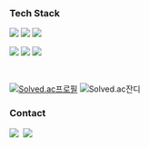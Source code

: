 

<br>

### Tech Stack

<p>
  <img src="https://img.shields.io/badge/Python-3766AB?style=flat-square&logo=Python&logoColor=white"/>
  <img src="https://img.shields.io/badge/JavaScript-F7DF1E?style=flat-square&logo=JavaScript&logoColor=white"/>
  <!-- <img src="https://img.shields.io/badge/TypeScript-3178C6?style=flat-square&logo=TypeScript&logoColor=white"/>&nbsp -->
  <img src="https://img.shields.io/badge/C++-00599C?style=flat-square&logo=c%2b%2b&logoColor=white"/>
</p>

<p>
  <img src="https://img.shields.io/badge/Django-092E20?style=flat-square&logo=Django&logoColor=white"/>
  <img src="https://img.shields.io/badge/Node.js-339933?style=flat-square&logo=node.js&logoColor=white"/>
  <img src="https://img.shields.io/badge/Docker-2496ED?style=flat-square&logo=docker&logoColor=white"/>&nbsp
</p>

<br>

[![Solved.ac프로필](http://mazassumnida.wtf/api/generate_badge?boj=so_you)](https://solved.ac/so_you)
![Solved.ac잔디](https://mazandi.herokuapp.com/api?handle=so_you&theme=warm)
<br>

### Contact

<p>
  <a href="" target="_blank"><img src="https://img.shields.io/badge/Portfolio-000000?style=flat-square&logo=Notion&logoColor=white"/></a>&nbsp
  <!-- <a href="https://codingduck.tistory.com/"><img src="https://img.shields.io/badge/Devlog-7952B3?style=flat-square&logo=GitHub&logoColor=white&link=https://codingduck.tistory.com/"/></a>&nbsp -->
  <a href="mailto:jjellyduck@gmail.com"><img src="https://img.shields.io/badge/Gmail-d14836?style=flat-square&logo=Gmail&logoColor=white&link=viliketh1s98@naver.com"/></a>
</p>

<br>
